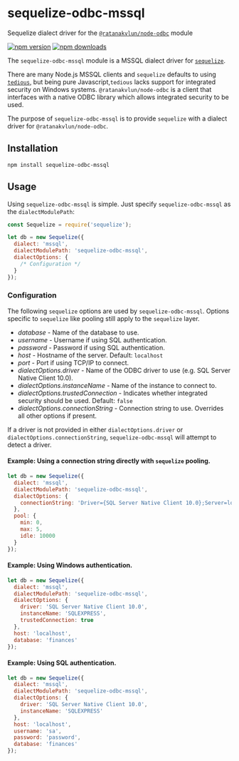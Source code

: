 [npm-url]: https://npmjs.org/package/sequelize-odbc-mssql
[npm-version-image]: https://img.shields.io/npm/v/sequelize-odbc-mssql.svg
[npm-downloads-image]: https://img.shields.io/npm/dt/sequelize-odbc-mssql.svg

# sequelize-odbc-mssql
Sequelize dialect driver for the [`@ratanakvlun/node-odbc`](https://github.com/ratanakvlun/node-odbc) module

[![npm version][npm-version-image]][npm-url] [![npm downloads][npm-downloads-image]][npm-url]

The `sequelize-odbc-mssql` module is a MSSQL dialect driver for [`sequelize`](https://github.com/sequelize/sequelize).

There are many Node.js MSSQL clients and `sequelize` defaults to using [`tedious`](https://github.com/tediousjs/tedious), but being pure Javascript,`tedious` lacks support for integrated security on Windows systems. `@ratanakvlun/node-odbc` is a client that interfaces with a native ODBC library which allows integrated security to be used.

The purpose of `sequelize-odbc-mssql` is to provide `sequelize` with a dialect driver for `@ratanakvlun/node-odbc`.

## Installation

```
npm install sequelize-odbc-mssql
```

## Usage

Using `sequelize-odbc-mssql` is simple. Just specify `sequelize-odbc-mssql` as the `dialectModulePath`:
```javascript
const Sequelize = require('sequelize');

let db = new Sequelize({
  dialect: 'mssql',
  dialectModulePath: 'sequelize-odbc-mssql',
  dialectOptions: {
    /* Configuration */
  }
});
```

### Configuration

The following `sequelize` options are used by `sequelize-odbc-mssql`. Options specific to `sequelize` like pooling still apply to the `sequelize` layer.
* _database_ - Name of the database to use.
* _username_ - Username if using SQL authentication.
* _password_ - Password if using SQL authentication.
* _host_ - Hostname of the server. Default: `localhost`
* _port_ - Port if using TCP/IP to connect.
* _dialectOptions.driver_ - Name of the ODBC driver to use (e.g. SQL Server Native Client 10.0).
* _dialectOptions.instanceName_ - Name of the instance to connect to.
* _dialectOptions.trustedConnection_ - Indicates whether integrated security should be used. Default: `false`
* _dialectOptions.connectionString_ - Connection string to use. Overrides all other options if present.

If a driver is not provided in either `dialectOptions.driver` or `dialectOptions.connectionString`, `sequelize-odbc-mssql` will attempt to detect a driver.

#### Example: Using a connection string directly with `sequelize` pooling.
```javascript
let db = new Sequelize({
  dialect: 'mssql',
  dialectModulePath: 'sequelize-odbc-mssql',
  dialectOptions: {
    connectionString: 'Driver={SQL Server Native Client 10.0};Server=localhost\\SQLEXPRESS;Database=finances;Trusted_Connection=yes;'
  },
  pool: {
    min: 0,
    max: 5,
    idle: 10000
  }
});
```

#### Example: Using Windows authentication.
```javascript
let db = new Sequelize({
  dialect: 'mssql',
  dialectModulePath: 'sequelize-odbc-mssql',
  dialectOptions: {
    driver: 'SQL Server Native Client 10.0',
    instanceName: 'SQLEXPRESS',
    trustedConnection: true
  },
  host: 'localhost',
  database: 'finances'
});
```

#### Example: Using SQL authentication.
```javascript
let db = new Sequelize({
  dialect: 'mssql',
  dialectModulePath: 'sequelize-odbc-mssql',
  dialectOptions: {
    driver: 'SQL Server Native Client 10.0',
    instanceName: 'SQLEXPRESS'
  },
  host: 'localhost',
  username: 'sa',
  password: 'password',
  database: 'finances'
});
```

